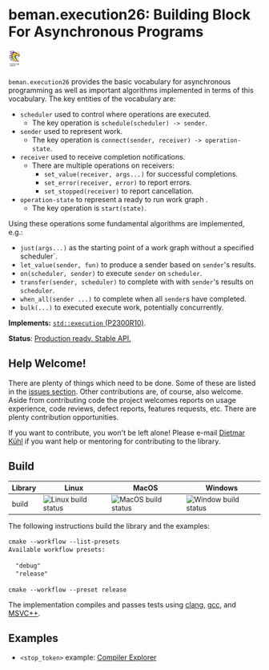 <!--
SPDX-License-Identifier: Apache-2.0 WITH LLVM-exception
-->
# beman.execution26: Building Block For Asynchronous Programs

<img src="https://github.com/bemanproject/beman/blob/main/images/logos/beman_logo-beman_library_production_ready_stable_api.png" style="width:5%; height:auto;">

`beman.execution26` provides the basic vocabulary for asynchronous
programming as well as important algorithms implemented in terms
of this vocabulary. The key entities of the vocabulary are:

- `scheduler` used to control where operations are executed.
    - The key operation is `schedule(scheduler) -> sender`.
- `sender` used to represent work.
    - The key operation is `connect(sender, receiver) -> operation-state`.
- `receiver` used to receive completion notifications.
    - There are multiple operations on receivers:
        - `set_value(receiver, args...)` for successful completions.
        - `set_error(receiver, error)` to report errors.
        - `set_stopped(receiver)` to report cancellation.
- `operation-state` to represent a ready to run work graph .
    - The key operation is `start(state)`.

Using these operations some fundamental algorithms are implemented,
e.g.:

- `just(args...)` as the starting point of a work graph without a
    specified scheduler`.
- `let_value(sender, fun)` to produce a sender based on `sender`'s
    results.
- `on(scheduler, sender)` to execute `sender` on `scheduler`.
- `transfer(sender, scheduler)` to complete with with `sender`'s
    results on `scheduler`.
- `when_all(sender ...)` to complete when all `sender`s have
    completed.
- `bulk(...)` to executed execute work, potentially concurrently.

**Implements:** [`std::execution` (P2300R10)](http://wg21.link/P2300R10).

**Status**: [Production ready. Stable API.](https://github.com/bemanproject/beman/blob/main/docs/BEMAN_LIBRARY_MATURITY_MODEL.md#production-ready-stable-api)

## Help Welcome!

There are plenty of things which need to be done. Some of these
are listed in the [issues section](https://github.com/bemanproject/execution26/issues).
Other contributions are, of course, also welcome. Aside from contributing
code the project welcomes reports on usage experience, code reviews, defect
reports, features requests, etc. There are plenty contribution opportunities.

If you want to contribute, you won't be left alone! Please e-mail
[Dietmar Kühl](mailto:dietmar.kuehl@me.com) if you want help or mentoring
for contributing to the library.

## Build

| Library | Linux | MacOS | Windows |
| ------- | ----- | ----- | ------- |
| build | ![Linux build status](https://github.com/bemanproject/execution26/actions/workflows/linux.yml/badge.svg) | ![MacOS build status](https://github.com/bemanproject/execution26/actions/workflows/macos.yml/badge.svg) | ![Window build status](https://github.com/bemanproject/execution26/actions/workflows/windows.yml/badge.svg) |

The following instructions build the library and the examples:

    cmake --workflow --list-presets
    Available workflow presets:

      "debug"
      "release"

    cmake --workflow --preset release

The implementation compiles and passes tests using [clang](https://clang.llvm.org/),
[gcc](http://gcc.gnu.org), and [MSVC++](https://visualstudio.microsoft.com/vs/features/cplusplus/).

## Examples

- `<stop_token>` example: [Compiler Explorer](https://godbolt.org/z/4r4x9q1r7)
